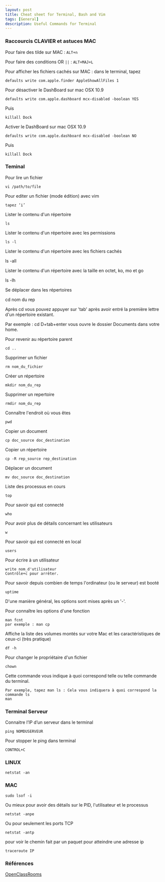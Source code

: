 ```yaml
---
layout: post
title: Cheat sheet for Terminal, Bash and Vim
tags: [General]
description: Useful Commands for Terminal
---
```


### Raccourcis CLAVIER et astuces MAC

Pour faire des tilde sur MAC : `ALT+n`

Pour faire des conditions OR `||` : `ALT+MAJ+L`

Pour afficher les fichiers cachés sur MAC : dans le terminal, tapez

    defaults write com.apple.finder AppleShowAllFiles 1

Pour désactiver le DashBoard sur mac OSX 10.9

    defaults write com.apple.dashboard mcx-disabled -boolean YES

Puis

    killall Dock

Activer le DashBoard sur mac OSX 10.9

    defaults write com.apple.dashboard mcx-disabled -boolean NO

Puis

    killall Dock

### Teminal

Pour lire un fichier

    vi /path/to/file

Pour editer un fichier (mode édition) avec vim

    tapez ‘i’

Lister le contenu d'un répertoire

    ls

Lister le contenu d'un répertoire avec les permissions

    ls -l

Lister le contenu d'un répertoire avec les fichiers cachés

ls -all

Lister le contenu d'un répertoire avec la taille en octet, ko, mo et go

ls -lh

Se déplacer dans les répertoires

cd nom du rep

Après cd vous pouvez appuyer sur 'tab' après avoir entré la première lettre d'un répertoire existant.

Par exemple : cd D+tab+enter vous ouvre le dossier Documents dans votre home.

Pour revenir au répertoire parent

    cd ..

Supprimer un fichier

    rm nom_du_fichier

Créer un répertoire

    mkdir nom_du_rep

Supprimer un repertoire

    rmdir nom_du_rep

Connaître l'endroit où vous êtes

    pwd

Copier un document

    cp doc_source doc_destination

Copier un répertoire

    cp -R rep_source rep_destination

Déplacer un document

    mv doc_source doc_destination

Liste des processus en cours

    top

Pour savoir qui est connecté

    who

Pour avoir plus de détails concernant les utilisateurs

    w

Pour savoir qui est connecté en local

    users

Pour écrire à un utilisateur

    write nom_d'utilisateur
    Contrôle+c pour arrêter.

Pour savoir depuis combien de temps l'ordinateur (ou le serveur) est booté

    uptime

D'une manière général, les options sont mises après un '-'.

Pour connaître les options d'une fonction

    man fcnt
    par exemple : man cp

Affiche la liste des volumes montés sur votre Mac et les caractéristiques de ceux-ci (très pratique)

    df -h

Pour changer le propriétaire d'un fichier

    chown

Cette commande vous indique à quoi correspond telle ou telle commande du terminal.

    Par exemple, tapez man ls : Cela vous indiquera à quoi correspond la commande ls
    man

### Terminal Serveur

Connaitre l’IP d’un serveur dans le terminal

    ping NOMDUSERVEUR

Pour stopper le ping dans terminal

    CONTROL+C


### LINUX

    netstat -an

### MAC

    sudo lsof -i

Ou mieux pour avoir des détails sur le PID, l'utilisateur et le processus

    netstat -anpe

Ou pour seulement les ports TCP

    netstat -antp

pour voir le chemin fait par un paquet pour atteindre une adresse ip

    traceroute IP

### Références

[OpenClassRooms](http://fr.openclassrooms.com/informatique/cours/reprenez-le-controle-a-l-aide-de-linux/vim-l-editeur-de-texte-du-programmeur)
